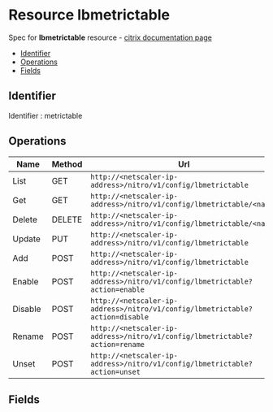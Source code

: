 # Resource lbmetrictable

Spec for **lbmetrictable** resource - [citrix documentation page](https://developer-docs.citrix.com/projects/netscaler-nitro-api/en/12.0/configuration/load-balancing/lbmetrictable/lbmetrictable/)

- [Identifier](#identifier)
- [Operations](#operations)
- [Fields](#fields)

## Identifier

Identifier : metrictable

## Operations

| Name | Method | Url |
|----|----|----|
| List | GET | `http://<netscaler-ip-address>/nitro/v1/config/lbmetrictable` |
| Get | GET | `http://<netscaler-ip-address>/nitro/v1/config/lbmetrictable/<name>` |
| Delete | DELETE | `http://<netscaler-ip-address>/nitro/v1/config/lbmetrictable/<name>` |
| Update | PUT | `http://<netscaler-ip-address>/nitro/v1/config/lbmetrictable` |
| Add | POST | `http://<netscaler-ip-address>/nitro/v1/config/lbmetrictable` |
| Enable | POST | `http://<netscaler-ip-address>/nitro/v1/config/lbmetrictable?action=enable` |
| Disable | POST | `http://<netscaler-ip-address>/nitro/v1/config/lbmetrictable?action=disable` |
| Rename | POST | `http://<netscaler-ip-address>/nitro/v1/config/lbmetrictable?action=rename` |
| Unset | POST | `http://<netscaler-ip-address>/nitro/v1/config/lbmetrictable?action=unset` |

## Fields


